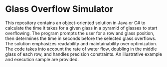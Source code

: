 # Glass Overflow Simulator

This repository contains an object-oriented solution in Java or C# to calculate the time it takes for a given glass in a pyramid of glasses to start overflowing. The program prompts the user for a row and glass position, then determines the time in seconds before the selected glass overflows. The solution emphasizes readability and maintainability over optimization. The code takes into account the rate of water flow, doubling in the middle glass of each row, and handles precision constraints. An illustrative example and execution sample are provided.

